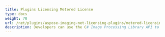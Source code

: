 ```yaml
---
title: Plugins Licensing Metered License
type: docs
weight: 70
url: /net/plugins/aspose-imaging-net-licensing-plugins/metered-licensing/
description: Developers can use the C# Image Processing Library API to apply a metered key, which is a new licencing mechanism.
---
```

